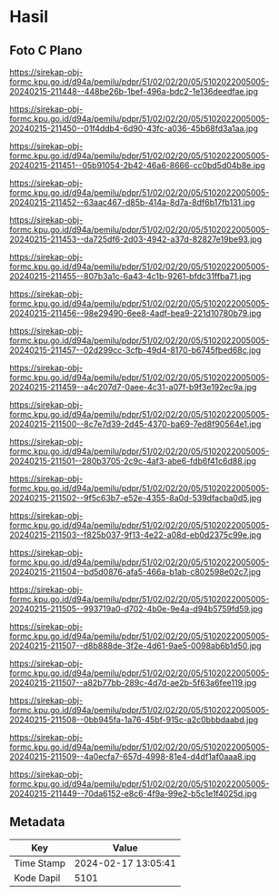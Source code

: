 # Hasil

## Foto C Plano

https://sirekap-obj-formc.kpu.go.id/d94a/pemilu/pdpr/51/02/02/20/05/5102022005005-20240215-211448--448be26b-1bef-496a-bdc2-1e136deedfae.jpg

https://sirekap-obj-formc.kpu.go.id/d94a/pemilu/pdpr/51/02/02/20/05/5102022005005-20240215-211450--01f4ddb4-6d90-43fc-a036-45b68fd3a1aa.jpg

https://sirekap-obj-formc.kpu.go.id/d94a/pemilu/pdpr/51/02/02/20/05/5102022005005-20240215-211451--05b91054-2b42-46a6-8666-cc0bd5d04b8e.jpg

https://sirekap-obj-formc.kpu.go.id/d94a/pemilu/pdpr/51/02/02/20/05/5102022005005-20240215-211452--63aac467-d85b-414a-8d7a-8df6b17fb131.jpg

https://sirekap-obj-formc.kpu.go.id/d94a/pemilu/pdpr/51/02/02/20/05/5102022005005-20240215-211453--da725df6-2d03-4942-a37d-82827e19be93.jpg

https://sirekap-obj-formc.kpu.go.id/d94a/pemilu/pdpr/51/02/02/20/05/5102022005005-20240215-211455--807b3a1c-6a43-4c1b-9261-bfdc31ffba71.jpg

https://sirekap-obj-formc.kpu.go.id/d94a/pemilu/pdpr/51/02/02/20/05/5102022005005-20240215-211456--98e29490-6ee8-4adf-bea9-221d10780b79.jpg

https://sirekap-obj-formc.kpu.go.id/d94a/pemilu/pdpr/51/02/02/20/05/5102022005005-20240215-211457--02d299cc-3cfb-49d4-8170-b6745fbed68c.jpg

https://sirekap-obj-formc.kpu.go.id/d94a/pemilu/pdpr/51/02/02/20/05/5102022005005-20240215-211459--a4c207d7-0aee-4c31-a07f-b9f3e192ec9a.jpg

https://sirekap-obj-formc.kpu.go.id/d94a/pemilu/pdpr/51/02/02/20/05/5102022005005-20240215-211500--8c7e7d39-2d45-4370-ba69-7ed8f90564e1.jpg

https://sirekap-obj-formc.kpu.go.id/d94a/pemilu/pdpr/51/02/02/20/05/5102022005005-20240215-211501--280b3705-2c9c-4af3-abe6-fdb6f41c6d88.jpg

https://sirekap-obj-formc.kpu.go.id/d94a/pemilu/pdpr/51/02/02/20/05/5102022005005-20240215-211502--9f5c63b7-e52e-4355-8a0d-539dfacba0d5.jpg

https://sirekap-obj-formc.kpu.go.id/d94a/pemilu/pdpr/51/02/02/20/05/5102022005005-20240215-211503--f825b037-9f13-4e22-a08d-eb0d2375c99e.jpg

https://sirekap-obj-formc.kpu.go.id/d94a/pemilu/pdpr/51/02/02/20/05/5102022005005-20240215-211504--bd5d0876-afa5-466a-b1ab-c802598e02c7.jpg

https://sirekap-obj-formc.kpu.go.id/d94a/pemilu/pdpr/51/02/02/20/05/5102022005005-20240215-211505--993719a0-d702-4b0e-9e4a-d94b5759fd59.jpg

https://sirekap-obj-formc.kpu.go.id/d94a/pemilu/pdpr/51/02/02/20/05/5102022005005-20240215-211507--d8b888de-3f2e-4d61-9ae5-0098ab6b1d50.jpg

https://sirekap-obj-formc.kpu.go.id/d94a/pemilu/pdpr/51/02/02/20/05/5102022005005-20240215-211507--a82b77bb-289c-4d7d-ae2b-5f63a6fee119.jpg

https://sirekap-obj-formc.kpu.go.id/d94a/pemilu/pdpr/51/02/02/20/05/5102022005005-20240215-211508--0bb945fa-1a76-45bf-915c-a2c0bbbdaabd.jpg

https://sirekap-obj-formc.kpu.go.id/d94a/pemilu/pdpr/51/02/02/20/05/5102022005005-20240215-211509--4a0ecfa7-657d-4998-81e4-d4df1af0aaa8.jpg

https://sirekap-obj-formc.kpu.go.id/d94a/pemilu/pdpr/51/02/02/20/05/5102022005005-20240215-211449--70da6152-e8c6-4f9a-99e2-b5c1e1f4025d.jpg


## Metadata

| Key        | Value               |
| ---------- | ------------------- |
| Time Stamp | 2024-02-17 13:05:41 |
| Kode Dapil | 5101                |



